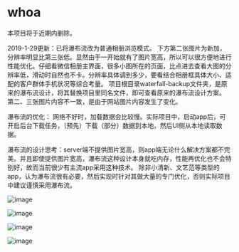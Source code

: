 # whoa

本项目将于近期内删除。

2019-1-29更新：已将瀑布流改为普通相册浏览模式。
下方第二张图片为新加，分辨率明显比第三张低。显然由于一开始就有了图片宽高，所以可以很方便地进行性能优化。仔细看微信相册主界面，很多小图所在的页面，比点进去查看大图的分辨率低，滑动时自然也不卡。分辨率具体调到多少，要看结合相册框具体大小、适配的客户群体手机状况等综合考量。
项目根目录waterfall-backup文件夹，是原来的瀑布流设计，将其替换项目里同名文件，即可查看原来的瀑布流设计方案。
第二、三张图片内容不一致，是由于网站图片内容发生了变化。

瀑布流的优化：
网络不好时，加载数据会比较慢。实际项目中，启动app后，可开启后台下载任务，（预先）下载（部分）数据到本地，然后UI侧从本地读取数据。

瀑布流的设计思考：server端不提供图片宽高，则app端无论什么解决方案都不完美。并且即使提供图片宽高，瀑布流这种设计本身就吃内存，性能再优化也不会特别好，故而当前很少有主流app采用这种技术。
除非小清新、文艺范等类型的app，认为瀑布流很有必要，然后实现时针对其做大量的专门优化，否则实际项目中建议谨慎采用瀑布流。

![image](https://github.com/linc2017/whoa/blob/master/Screenshot_20190126-174319.jpg)

![image](https://github.com/linc2017/whoa/blob/master/Screenshot_20190129-102037.jpg)

![image](https://github.com/linc2017/whoa/blob/master/Screenshot_20190126-174328.jpg)

![image](https://github.com/linc2017/whoa/blob/master/Screenshot_20190126-174341.jpg)
